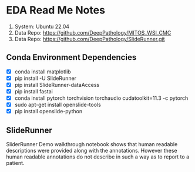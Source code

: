# EDA Read Me Notes

1. System: Ubuntu 22.04
2. Data Repo: https://github.com/DeepPathology/MITOS_WSI_CMC
3. Data Repo: https://github.com/DeepPathology/SlideRunner.git

## Conda Environment Dependencies

- [x] conda install matplotlib
- [x] pip install -U SlideRunner
- [x] pip install SlideRunner-dataAccess
- [x] pip install fastai
- [x] conda install pytorch torchvision torchaudio cudatoolkit=11.3 -c pytorch
- [x] sudo apt-get install openslide-tools
- [x] pip install openslide-python

## SlideRunner

SliderRunner Demo walkthrough notebook shows that human readable descriptions were provided along with the annotations. However these human readable annotations do not describe in such a way as to report to a patient. 

